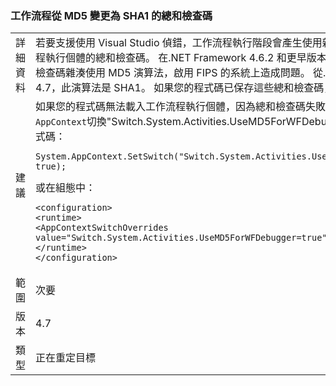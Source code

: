 ### <a name="workflow-checksums-changed-from-md5-to-sha1"></a>工作流程從 MD5 變更為 SHA1 的總和檢查碼

|   |   |
|---|---|
|詳細資料|若要支援使用 Visual Studio 偵錯，工作流程執行階段會產生使用雜湊演算法的工作流程執行個體的總和檢查碼。 在.NET Framework 4.6.2 和更早版本中，工作流程的總和檢查碼雜湊使用 MD5 演算法，啟用 FIPS 的系統上造成問題。 從.NET Framework 4.7，此演算法是 SHA1。 如果您的程式碼已保存這些總和檢查碼，就會不相容。|
|建議|如果您的程式碼無法載入工作流程執行個體，因為總和檢查碼失敗，請嘗試設定<code>AppContext</code>切換&quot;Switch.System.Activities.UseMD5ForWFDebugger&quot;為 true。在程式碼：<pre><code class="language-csharp">System.AppContext.SetSwitch(&quot;Switch.System.Activities.UseMD5ForWFDebugger&quot;, true);&#13;&#10;</code></pre>或在組態中：<pre><code class="language-xml">&lt;configuration&gt;&#13;&#10;&lt;runtime&gt;&#13;&#10;&lt;AppContextSwitchOverrides value=&quot;Switch.System.Activities.UseMD5ForWFDebugger=true&quot; /&gt;&#13;&#10;&lt;/runtime&gt;&#13;&#10;&lt;/configuration&gt;&#13;&#10;</code></pre>|
|範圍|次要|
|版本|4.7|
|類型|正在重定目標|

